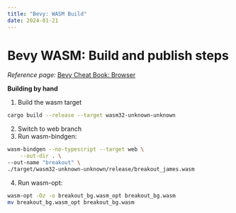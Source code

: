 ```yaml
---
title: "Bevy: WASM Build"
date: 2024-01-21
---
```

# Bevy WASM: Build and publish steps

_Reference page:_ [Bevy Cheat Book: Browser](https://bevy-cheatbook.github.io/platforms/wasm.html)

__Building by hand__
1. Build the wasm target
``` sh
cargo build --release --target wasm32-unknown-unknown
```
2. Switch to web branch
3. Run wasm-bindgen:
``` sh
wasm-bindgen --no-typescript --target web \
    --out-dir . \
--out-name "breakout" \
./target/wasm32-unknown-unknown/release/breakout_james.wasm
```
4. Run wasm-opt:
``` sh
wasm-opt -Oz -o breakout_bg.wasm_opt breakout_bg.wasm
mv breakout_bg.wasm_opt breakout_bg.wasm
```
